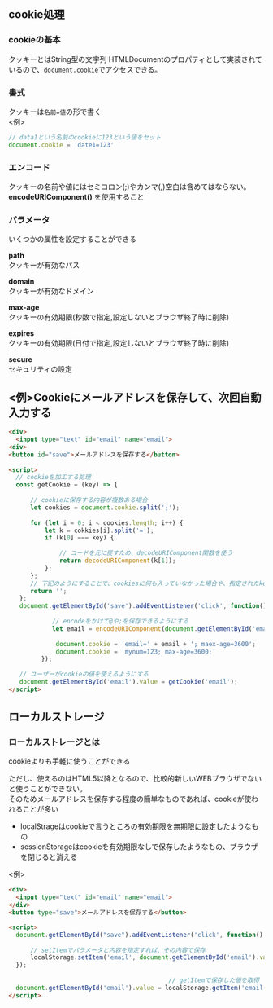 ## cookie処理

### cookieの基本

クッキーとはString型の文字列
HTMLDocumentのプロパティとして実装されているので、`document.cookie`でアクセスできる。

### 書式

クッキーは`名前=値`の形で書く  
<例>
```js
// data1という名前のcookieに123という値をセット
document.cookie = 'date1=123'
```

### エンコード
クッキーの名前や値にはセミコロン(;)やカンマ(,)空白は含めてはならない。  
**encodeURIComponent()** を使用すること

### パラメータ
いくつかの属性を設定することができる

**path**  
クッキーが有効なパス

**domain**  
クッキーが有効なドメイン

**max-age**  
クッキーの有効期限(秒数で指定,設定しないとブラウザ終了時に削除)

**expires**  
クッキーの有効期限(日付で指定,設定しないとブラウザ終了時に削除)

**secure**  
セキュリティの設定

## <例>Cookieにメールアドレスを保存して、次回自動入力する

```html
<div>
  <input type="text" id="email" name="email">
<div>
<button id="save">メールアドレスを保存する</button>
  
<script>
  // cookieを加工する処理
  const getCookie = (key) => {　
  
      // cookieに保存する内容が複数ある場合
      let cookies = document.cookie.split(';');
  
      for (let i = 0; i < cookies.length; i++) {
          let k = cokkies[i].split('=');
          if (k[0] === key) {
                                         
              // コードを元に戻すため、decodeURIComponent関数を使う
              return decodeURIComponent(k[1]);
          };
      };
      // 下記のようにすることで、cookiesに何も入っていなかった場合や、指定されたkeyが見つからなかった場合にから文字を返す
      return '';
   };
   document.getElementById('save').addEventListener('click', function() {
             
            // encodeをかけて@や;を保存できるようにする
            let email = encodeURIComponent(document.getElementById('email').value);
                   
             document.cookie = 'email=' + email + '; maex-age=3600';
             document.cookie = 'mynum=123; max-age=3600;'
         });
                          
   // ユーザーがcookieの値を使えるようにする
   document.getElementById('email').value = getCookie('email');
</script> 
```


## ローカルストレージ

### ローカルストレージとは  
cookieよりも手軽に使うことができる
  
ただし、使えるのはHTML5以降となるので、比較的新しいWEBブラウザでないと使うことができない。  
そのためメールアドレスを保存する程度の簡単なものであれば、cookieが使われることが多い  

- localStrageはcookieで言うところの有効期限を無期限に設定したようなもの
- sessionStorageはcookieを有効期限なしで保存したようなもの、ブラウザを閉じると消える

<例>  
```html
<div>
  <input type="text" id="email" name="email">
</div>
<button type="save">メールアドレスを保存する</button>

<script>
  document.getElementById("save").addEventListener('click', function() {
      
      // setItemでパラメータと内容を指定すれば、その内容で保存
      localStorage.setItem('email', document.getElementById('email').value);
  });
  
                                            // getItemで保存した値を取得
  document.getElementById('email').value = localStorage.getItem('email');
</script>
```
  
